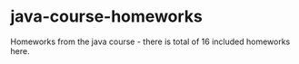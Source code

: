 # java-course-homeworks
Homeworks from the java course - there is total of 16 included homeworks here. 
